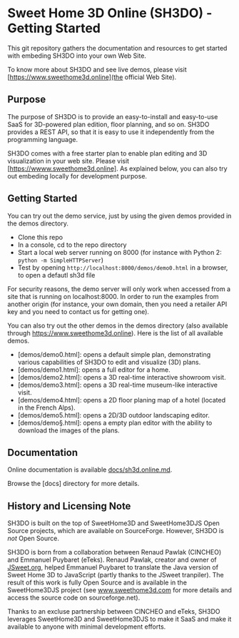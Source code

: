# Sweet Home 3D Online (SH3DO) - Getting Started

This git repository gathers the documentation and resources to get started with embeding SH3DO into your own Web Site.

To know more about SH3DO and see live demos, please visit [https://www.sweethome3d.online](the official Web Site).

## Purpose

The purpose of SH3DO is to provide an easy-to-install and easy-to-use SaaS for 3D-powered plan edition, floor planning, and so on. SH3DO provides a REST API, so that it is easy to use it independently from the programming language.

SH3DO comes with a free starter plan to enable plan editing and 3D visualization in your web site. Please visit [https://wwww.sweethome3d.online]. As explained below, you can also try out embeding locally for development purpose.

## Getting Started

You can try out the demo service, just by using the given demos provided in the demos directory. 

- Clone this repo
- In a console, cd to the repo directory
- Start a local web server running on 8000 (for instance with Python 2: ``python -m SimpleHTTPServer``)
- Test by opening ``http://localhost:8000/demos/demo0.html`` in a browser, to open a defautl sh3d file

For security reasons, the demo server will only work when accessed from a site that is running on localhost:8000. In order to run the examples from another origin (for instance, your own domain, then you need a retailer API key and you need to contact us for getting one).

You can also try out the other demos in the demos directory (also available through https://www.sweethome3d.online). Here is the list of all available demos.

- [demos/demo0.html]: opens a default simple plan, demonstrating various capabilities of SH3DO to edit and visualize (3D) plans.
- [demos/demo1.html]: opens a full editor for a home.
- [demos/demo2.html]: opens a 3D real-time interactive showroom visit.
- [demos/demo3.html]: opens a 3D real-time museum-like interactive visit.
- [demos/demo4.html]: opens a 2D floor planing map of a hotel (located in the French Alps).
- [demos/demo5.html]: opens a 2D/3D outdoor landscaping editor.
- [demos/demo§.html]: opens a empty plan editor with the ability to download the images of the plans.

## Documentation

Online documentation is available [docs/sh3d.online.md](here).

Browse the [docs] directory for more details.

## History and Licensing Note

SH3DO is built on the top of SweetHome3D and SweetHome3DJS Open Source projects, which are available on SourceForge. However, SH3DO is *not* Open Source. 

SH3DO is born from a collaboration between Renaud Pawlak (CINCHEO) and Emmanuel Puybaret (eTeks). Renaud Pawlak, creator and owner of [JSweet.org](wwww.jsweet.org), helped Emmanuel Puybaret to translate the Java version of Sweet Home 3D to JavaScript (partly thanks to the JSweet tranpiler). The result of this work is fully Open Source and is available in the SweetHome3DJS project (see www.sweethome3d.com for more details and access the source code on sourceforge.net).

Thanks to an excluse partnership between CINCHEO and eTeks, SH3DO leverages SweetHome3D and SweetHome3DJS to make it SaaS and make it available to anyone with minimal development efforts.